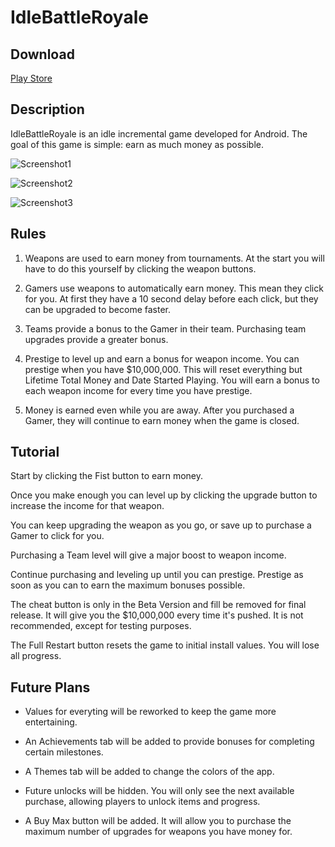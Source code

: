 # IdleBattleRoyale

## Download
[Play Store](https://play.google.com/store/apps/details?id=com.ballardsoftware.idlebattle)

## Description
IdleBattleRoyale is an idle incremental game developed for Android. The goal of this game is simple: earn as much money as possible. 

![Screenshot1](docs/screenshots/device-2019-06-03-140406.png)



![Screenshot2](docs/screenshots/device-2019-06-03-140717.png)



![Screenshot3](docs/screenshots/device-2019-06-03-140613.png)

## Rules
1. Weapons are used to earn money from tournaments. At the start you will have to do this yourself by clicking the weapon buttons.

2. Gamers use weapons to automatically earn money. This mean they click for you. At first they have a 10 second delay before each click, but they can be upgraded to become faster.

3. Teams provide a bonus to the Gamer in their team. Purchasing team upgrades provide a greater bonus.

4. Prestige to level up and earn a bonus for weapon income. You can prestige when you have $10,000,000. This will reset everything but Lifetime Total Money and Date Started Playing. You will earn a bonus to each weapon income for every time you have prestige.

5. Money is earned even while you are away. After you purchased a Gamer, they will continue to earn money when the game is closed.

## Tutorial
Start by clicking the Fist button to earn money. 

Once you make enough you can level up by clicking the upgrade button to increase the income for that weapon.

You can keep upgrading the weapon as you go, or save up to purchase a Gamer to click for you.

Purchasing a Team level will give a major boost to weapon income.

Continue purchasing and leveling up until you can prestige. Prestige as soon as you can to earn the maximum bonuses possible.

The cheat button is only in the Beta Version and fill be removed for final release. It will give you the $10,000,000 every time it's pushed. 
It is not recommended, except for testing purposes. 


The Full Restart button resets the game to initial install values. You will lose all progress.

## Future Plans

* Values for everyting will be reworked to keep the game more entertaining. 

* An Achievements tab will be added to provide bonuses for completing certain milestones.

* A Themes tab will be added to change the colors of the app.

* Future unlocks will be hidden. You will only see the next available purchase, allowing players to unlock items and progress.

* A Buy Max button will be added. It will allow you to purchase the maximum number of upgrades for weapons you have money for.
